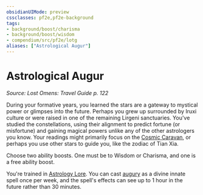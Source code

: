 ```yaml
---
obsidianUIMode: preview
cssclasses: pf2e,pf2e-background
tags:
- background/boost/charisma
- background/boost/wisdom
- compendium/src/pf2e/lotg
aliases: ["Astrological Augur"]
---
```

# Astrological Augur
*Source: Lost Omens: Travel Guide p. 122*  

During your formative years, you learned the stars are a gateway to mystical power or glimpses into the future. Perhaps you grew up surrounded by Iruxi culture or were raised in one of the remaining Lirgeni sanctuaries. You've studied the constellations, using their alignment to predict fortune (or misfortune) and gaining magical powers unlike any of the other astrologers you know. Your readings might primarily focus on the [Cosmic Caravan](compendium/setting/deities/cosmic-caravan-lotg.md), or perhaps you use other stars to guide you, like the zodiac of Tian Xia.

Choose two ability boosts. One must be to Wisdom or Charisma, and one is a free ability boost.

You're trained in [Astrology Lore](compendium/skills.md#Lore). You can cast [augury](compendium/spells/augury.md) as a divine innate spell once per week, and the spell's effects can see up to 1 hour in the future rather than 30 minutes.